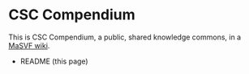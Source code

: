 # CSC Compendium

This is CSC Compendium, a public, shared knowledge commons, in a [MaSVF wiki](https://github.com/peterkaminski/masvf-wiki).

- README (this page)
